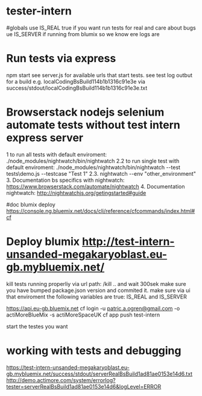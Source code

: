 # tester-intern

#globals
use IS_REAL true if you want run tests for real and care about bugs
ue IS_SERVER if running from blumix so we know ere logs are

# Run tests via express
npm start
see server.js for available urls that start tests.
see test log outbut for a build e.g. localCodingBsBuild114b1b1316c91e3e via success/stdout/localCodingBsBuild114b1b1316c91e3e.txt


# Browserstack nodejs selenium automate tests without test intern express server
1 to run all tests with default enviroment: ./node_modules/nightwatch/bin/nightwatch
2.2 to run single test with default enviroment: ./node_modules/nightwatch/bin/nightwatch --test tests\demo.js --testcase "Test 1"
2.3. nightwatch --env "other_environment"
3. Documentation bs specifics with nightwatch: https://www.browserstack.com/automate/nightwatch
4. Documentation nightwatch: http://nightwatchjs.org/getingstarted#guide

#doc blumix deploy
https://console.ng.bluemix.net/docs/cli/reference/cfcommands/index.html#cf

# Deploy blumix http://test-intern-unsanded-megakaryoblast.eu-gb.mybluemix.net/
kill tests running properliy via url path: /kill .. and wait 300sek
make sure you have bumped package.json version and commited it.
make sure via ui that enviroment the following variables are true:  IS_REAL and IS_SERVER

https://api.eu-gb.bluemix.net
cf login -u patric.a.ogren@gmail.com -o actiMoreBlueMix -s actiMoreSpaceUK
cf app push test-intern

start the testes you want

# working with tests and debugging
https://test-intern-unsanded-megakaryoblast.eu-gb.mybluemix.net/success/stdout/serverRealBsBuild1ad81ae0153e14d6.txt
http://demo.actimore.com/system/errorlog?tester=serverRealBsBuild1ad81ae0153e14d6&logLevel=ERROR
